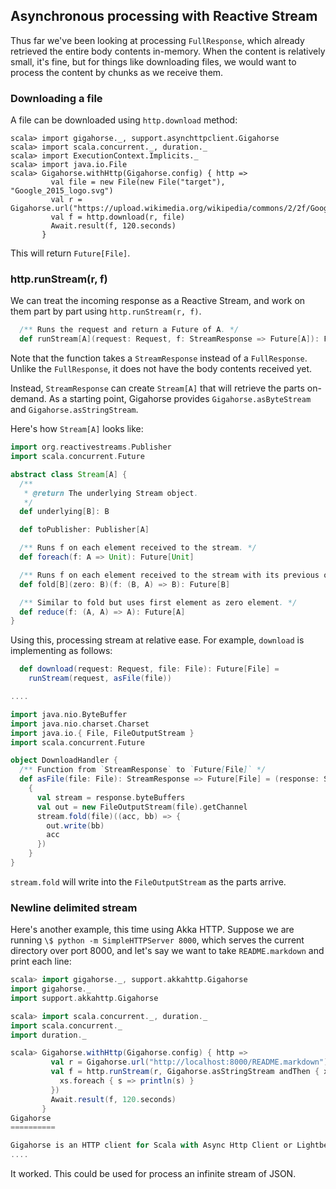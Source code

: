 Asynchronous processing with Reactive Stream
--------------------------------------------

Thus far we've been looking at processing `FullResponse`,
which already retrieved the entire body contents in-memory.
When the content is relatively small, it's fine,
but for things like downloading files, we would want
to process the content by chunks as we receive them.

### Downloading a file

A file can be downloaded using `http.download` method:

```console:new
scala> import gigahorse._, support.asynchttpclient.Gigahorse
scala> import scala.concurrent._, duration._
scala> import ExecutionContext.Implicits._
scala> import java.io.File
scala> Gigahorse.withHttp(Gigahorse.config) { http =>
         val file = new File(new File("target"), "Google_2015_logo.svg")
         val r = Gigahorse.url("https://upload.wikimedia.org/wikipedia/commons/2/2f/Google_2015_logo.svg")
         val f = http.download(r, file)
         Await.result(f, 120.seconds)
       }
```

This will return `Future[File]`.

### http.runStream(r, f)

We can treat the incoming response as a Reactive Stream,
and work on them part by part using `http.runStream(r, f)`.

```scala
  /** Runs the request and return a Future of A. */
  def runStream[A](request: Request, f: StreamResponse => Future[A]): Future[A]
```

Note that the function takes a `StreamResponse` instead of a `FullResponse`. Unlike the `FullResponse`, it does not have the body contents received yet.

Instead, `StreamResponse` can create `Stream[A]` that will retrieve the parts on-demand.
As a starting point, Gigahorse provides `Gigahorse.asByteStream` and `Gigahorse.asStringStream`.

Here's how `Stream[A]` looks like:

```scala
import org.reactivestreams.Publisher
import scala.concurrent.Future

abstract class Stream[A] {
  /**
   * @return The underlying Stream object.
   */
  def underlying[B]: B

  def toPublisher: Publisher[A]

  /** Runs f on each element received to the stream. */
  def foreach(f: A => Unit): Future[Unit]

  /** Runs f on each element received to the stream with its previous output. */
  def fold[B](zero: B)(f: (B, A) => B): Future[B]

  /** Similar to fold but uses first element as zero element. */
  def reduce(f: (A, A) => A): Future[A]
}
```

Using this, processing stream at relative ease.
For example, `download` is implementing as follows:

```scala
  def download(request: Request, file: File): Future[File] =
    runStream(request, asFile(file))

....

import java.nio.ByteBuffer
import java.nio.charset.Charset
import java.io.{ File, FileOutputStream }
import scala.concurrent.Future

object DownloadHandler {
  /** Function from `StreamResponse` to `Future[File]` */
  def asFile(file: File): StreamResponse => Future[File] = (response: StreamResponse) =>
    {
      val stream = response.byteBuffers
      val out = new FileOutputStream(file).getChannel
      stream.fold(file)((acc, bb) => {
        out.write(bb)
        acc
      })
    }
}
```

`stream.fold` will write into the `FileOutputStream` as the parts arrive.

### Newline delimited stream

Here's another example, this time using Akka HTTP.
Suppose we are running `\$ python -m SimpleHTTPServer 8000`, which serves the current directory over port 8000, and let's say we want to take `README.markdown` and print each line:

```scala
scala> import gigahorse._, support.akkahttp.Gigahorse
import gigahorse._
import support.akkahttp.Gigahorse

scala> import scala.concurrent._, duration._
import scala.concurrent._
import duration._

scala> Gigahorse.withHttp(Gigahorse.config) { http =>
         val r = Gigahorse.url("http://localhost:8000/README.markdown").get
         val f = http.runStream(r, Gigahorse.asStringStream andThen { xs =>
           xs.foreach { s => println(s) }
         })
         Await.result(f, 120.seconds)
       }
Gigahorse
==========

Gigahorse is an HTTP client for Scala with Async Http Client or Lightbend Akka HTTP underneath.
....
```

It worked. This could be used for process an infinite stream of JSON.
